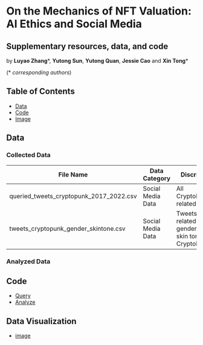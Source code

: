 # On the Mechanics of NFT Valuation: AI Ethics and Social Media

## Supplementary resources, data, and code
by **Luyao Zhang***, **Yutong Sun**, **Yutong Quan**, **Jessie Cao** and **Xin Tong***

(* *corresponding authors*)

## Table of Contents
- [Data](https://github.com/HCI-Blockchain/NFT-2023#data)
- [Code](https://github.com/HCI-Blockchain/NFT-2023#code)
- [Image](https://github.com/HCI-Blockchain/NFT-2023#image)

## Data
### Collected Data
| **File Name** | **Data Category** | **Discription** |
|--|--|--|
| queried_tweets_cryptopunk_2017_2022.csv  | Social Media Data | All CryptoPunks-related tweets |
| tweets_cryptopunk_gender_skintone.csv | Social Media Data | Tweets related to gender and skin tone in CryptoPunks |

### Analyzed Data

## Code
- [Query](https://github.com/HCI-Blockchain/NFT-2023/tree/main/code/query)
- [Analyze](https://github.com/HCI-Blockchain/NFT-2023/tree/main/code/analyze)

## Data Visualization
- [image](https://github.com/HCI-Blockchain/ICWSM-2023/tree/main/code/figure)
